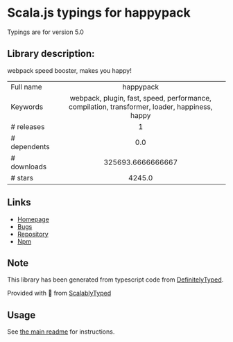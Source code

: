 
# Scala.js typings for happypack

Typings are for version 5.0

## Library description:
webpack speed booster, makes you happy!

|                    |                 |
| ------------------ | :-------------: |
| Full name          | happypack |
| Keywords           | webpack, plugin, fast, speed, performance, compilation, transformer, loader, happiness, happy |
| # releases         | 1 |
| # dependents       | 0.0 |
| # downloads        | 325693.6666666667 |
| # stars            | 4245.0 |

## Links
- [Homepage](https://github.com/amireh/happypack#readme)
- [Bugs](https://github.com/amireh/happypack/issues)
- [Repository](https://github.com/amireh/happypack)
- [Npm](https://www.npmjs.com/package/happypack)
    


## Note
This library has been generated from typescript code from [DefinitelyTyped](https://definitelytyped.org).

Provided with :purple_heart: from [ScalablyTyped](https://github.com/oyvindberg/ScalablyTyped)

## Usage
See [the main readme](../../readme.md) for instructions.


